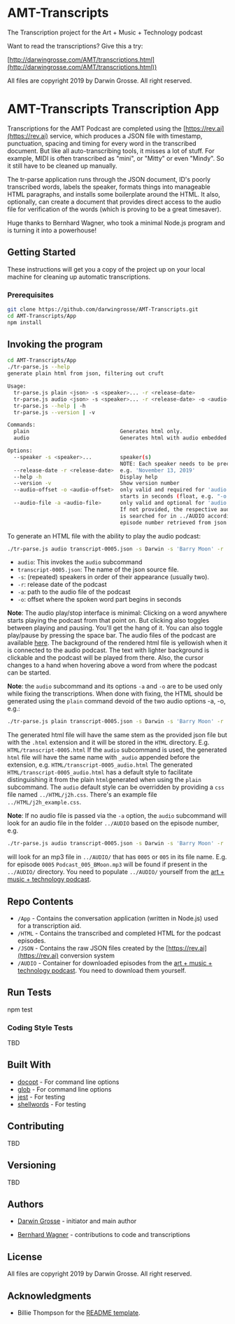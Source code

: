 # AMT-Transcripts
The Transcription project for the Art + Music + Technology podcast

Want to read the transcriptions? Give this a try:

[http://darwingrosse.com/AMT/transcriptions.html](http://darwingrosse.com/AMT/transcriptions.html))

All files are copyright 2019 by Darwin Grosse. All right reserved.

# AMT-Transcripts Transcription App

Transcriptions for the AMT Podcast are completed using the [https://rev.ai](https://rev.ai) service, which produces a JSON file with timestamp, punctuation, spacing and timing for every word in the transcribed document. But like all auto-transcribing tools, it misses a lot of stuff. For example, MIDI is often transcribed as "mini", or "Mitty" or even "Mindy". So it still have to be cleaned up manually.

The tr-parse application runs through the JSON document, ID's poorly transcribed words, labels the speaker, formats things into manageable HTML paragraphs, and installs some boilerplate around the HTML. It also, optionally, can create a document that provides direct access to the audio file for verification of the words (which is proving to be a great timesaver).

Huge thanks to Bernhard Wagner, who took a minimal Node.js program and is turning it into a powerhouse!

## Getting Started

These instructions will get you a copy of the project up on your local machine for cleaning up automatic transcriptions.

### Prerequisites

```bash
git clone https://github.com/darwingrosse/AMT-Transcripts.git
cd AMT-Transcripts/App
npm install
```

## Invoking the program
```bash
cd AMT-Transcripts/App
./tr-parse.js --help
generate plain html from json, filtering out cruft

Usage:
  tr-parse.js plain <json> -s <speaker>... -r <release-date>
  tr-parse.js audio <json> -s <speaker>... -r <release-date> -o <audio-offset> [ -a <audio-file> ]
  tr-parse.js --help | -h
  tr-parse.js --version | -v

Commands:
  plain                             Generates html only.
  audio                             Generates html with audio embedded.

Options:
  --speaker -s <speaker>...         speaker(s) 
                                    NOTE: Each speaker needs to be preceded by '-s' (or '--speaker')
  --release-date -r <release-date>  e.g. 'November 13, 2019'
  --help -h                         Display help
  --version -v                      Show version number
  --audio-offset -o <audio-offset>  only valid and required for 'audio' command. Offset when speech
                                    starts in seconds (float, e.g. "-o 6.1").
  --audio-file -a <audio-file>      only valid and optional for 'audio' command.
                                    If not provided, the respective audio file
                                    is searched for in ../AUDIO according to
                                    episode number retrieved from json file name.


```

To generate an HTML file with the ability to play the audio podcast:

```bash
./tr-parse.js audio transcript-0005.json -s Darwin -s 'Barry Moon' -r 'November 10, 2013' -a path_to_podcast_audio/Podcast_005_BMoon.mp3 -o 6.1
```
* `audio`: This invokes the `audio` subcommand
* `transcript-0005.json`: The name of the json source file.
* `-s`: (repeated) speakers in order of their appearance (usually two).
* `-r`: release date of the podcast
* `-a`: path to the audio file of the podcast
* `-o`: offset where the spoken word part begins in seconds

**Note**: The audio play/stop interface is minimal: Clicking on a word anywhere starts playing the podcast from that point on. But clicking also toggles between playing and pausing. You'll get the hang of it. You can also toggle play/pause by pressing the space bar. The audio files of the podcast are available [here](http://artmusictech.libsyn.com/). The background of the rendered html file is yellowish when it is connected to the audio podcast. The text with lighter background is clickable and the podcast will be played from there. Also, the cursor changes to a hand when hovering above a word from where the podcast can be started.

**Note**: the `audio` subcommand and its options `-a` and `-o` are to be used
only while fixing the transcriptions. When done with fixing, the HTML should
be generated using the `plain` command devoid of the two audio options -a, -o,
e.g.:

```bash
./tr-parse.js plain transcript-0005.json -s Darwin -s 'Barry Moon' -r 'November 10, 2013'
```

The generated html file will have the same stem as the provided json file but with the
`.html` extension and it will be stored in the `HTML` directory. E.g.
`HTML/transcript-0005.html`
If the `audio` subcommand is used, the generated `html` file will have the same
name with `_audio` appended before the extension, e.g.
`HTML/transcript-0005_audio.html`
The generated `HTML/transcript-0005_audio.html` has a default style to facilitate
distinguishing it from the plain `html`generated when using the `plain`
subcommand. The `audio` default style can be overridden by providing a `css` file
named `../HTML/j2h.css`. There's an example file `../HTML/j2h_example.css`.

**Note**: If no audio file is passed via the `-a` option, the `audio`
subcommand will look for an audio file in the folder `../AUDIO` based on the
episode number, e.g.
```bash
./tr-parse.js audio transcript-0005.json -s Darwin -s 'Barry Moon' -r 'November 10, 2013' -o 6.1
```
will look for an mp3 file in `../AUDIO/` that has `0005` or `005` in its file name. E.g. for episode
`0005` `Podcast_005_BMoon.mp3` will be found if present in the `../AUDIO/` directory. You need to
populate `../AUDIO/` yourself from the  [art + music + technology podcast](http://artmusictech.libsyn.com).

## Repo Contents

- `/App` - Contains the conversation application (written in Node.js) used for a transcription aid.
- `/HTML` - Contains the transcribed and completed HTML for the podcast episodes.
- `/JSON` - Contains the raw JSON files created by the [https://rev.ai](https://rev.ai) conversion system
- `/AUDIO` - Container for downloaded episodes from the [art + music + technology podcast](http://artmusictech.libsyn.com). You need to download them yourself.

## Run Tests

npm test

### Coding Style Tests

TBD

## Built With

* [docopt](https://github.com/stuartcarnie/docopt.coffee) - For command line options
* [glob](https://github.com/isaacs/node-glob#readme) - For command line options
* [jest](https://jestjs.io/) - For testing
* [shellwords](https://github.com/jimmycuadra/shellwords) - For testing

## Contributing

TBD

## Versioning

TBD

## Authors

* [Darwin Grosse](http://www.darwingrosse.com/) - initiator and main author

* [Bernhard Wagner](http://bernhardwagner.net) - contributions to code and transcriptions

## License

All files are copyright 2019 by Darwin Grosse. All right reserved.

## Acknowledgments

* Billie Thompson for the [README template](https://gist.github.com/PurpleBooth).
